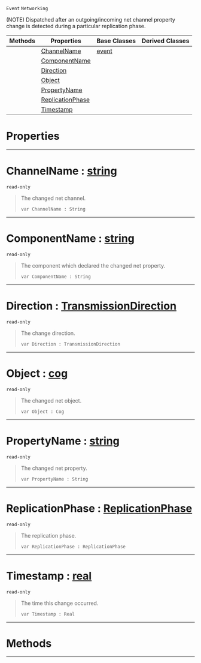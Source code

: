 `Event` `Networking`



(NOTE) Dispatched after an outgoing/incoming net channel property change is detected during a particular replication phase.

|Methods|Properties|Base Classes|Derived Classes|
|---|---|---|---|
| |[ChannelName](netchannelpropertychange.md#channelname-zilch-engine)|[event](event.md)| |
| |[ComponentName](netchannelpropertychange.md#componentname-zilch-engin)| | |
| |[Direction](netchannelpropertychange.md#direction-zilch-engine-do)| | |
| |[Object](netchannelpropertychange.md#object-zilch-engine-docum)| | |
| |[PropertyName](netchannelpropertychange.md#propertyname-zilch-engine)| | |
| |[ReplicationPhase](netchannelpropertychange.md#replicationphase-zilch-en)| | |
| |[Timestamp](netchannelpropertychange.md#timestamp-zilch-engine-do)| | |


 #  Properties


---  
 #  ChannelName : [string](../nada_base_types/string.md)

 `read-only`

> The changed net channel.
> ```TS:Nada
> var ChannelName : String


---  
 #  ComponentName : [string](../nada_base_types/string.md)

 `read-only`

> The component which declared the changed net property.
> ```TS:Nada
> var ComponentName : String


---  
 #  Direction : [TransmissionDirection](../enum_reference.md#transmissiondirection)

 `read-only`

> The change direction.
> ```TS:Nada
> var Direction : TransmissionDirection


---  
 #  Object : [cog](cog.md)

 `read-only`

> The changed net object.
> ```TS:Nada
> var Object : Cog


---  
 #  PropertyName : [string](../nada_base_types/string.md)

 `read-only`

> The changed net property.
> ```TS:Nada
> var PropertyName : String


---  
 #  ReplicationPhase : [ReplicationPhase](../enum_reference.md#replicationphase)

 `read-only`

> The replication phase.
> ```TS:Nada
> var ReplicationPhase : ReplicationPhase


---  
 #  Timestamp : [real](../nada_base_types/real.md)

 `read-only`

> The time this change occurred.
> ```TS:Nada
> var Timestamp : Real


---  
 #  Methods


---  
 

 